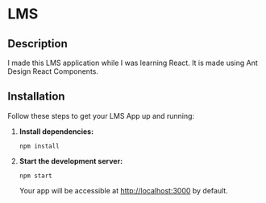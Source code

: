 # LMS

## Description

I made this LMS application while I was learning React. It is made using Ant Design React Components.

## Installation

Follow these steps to get your LMS App up and running:

1. **Install dependencies:**
   ```
   npm install
   ```

2. **Start the development server:**
   ```
   npm start
   ```

   Your app will be accessible at [http://localhost:3000](http://localhost:3000) by default.
